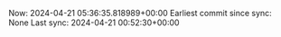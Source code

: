 Now: 2024-04-21 05:36:35.818989+00:00 Earliest commit since sync: None Last sync: 2024-04-21 00:52:30+00:00
